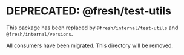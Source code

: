 # DEPRECATED: @fresh/test-utils

This package has been replaced by `@fresh/internal/test-utils` and
`@fresh/internal/versions`.

All consumers have been migrated. This directory will be removed.
